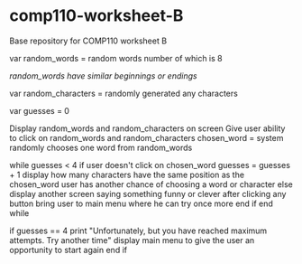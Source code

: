 # comp110-worksheet-B
Base repository for COMP110 worksheet B

var random_words = random words number of which is 8

*random_words have similar beginnings or endings*

var random_characters = randomly generated any characters

var guesses = 0

Display random_words and random_characters on screen 
Give user ability to click on random_words and random_characters
chosen_word = system randomly chooses one word from random_words

while guesses < 4
   if user doesn't click on chosen_word
      guesses = guesses + 1
      display how many characters have the same position as the chosen_word
      user has another chance of choosing a word or character
   else
      display another screen saying something funny or clever
      after clicking any button bring user to main menu where he can try once more
   end if
end while

if guesses == 4
   print "Unfortunately, but you have reached maximum attempts. Try another time"
   display main menu to give the user an opportunity to start again
end if
